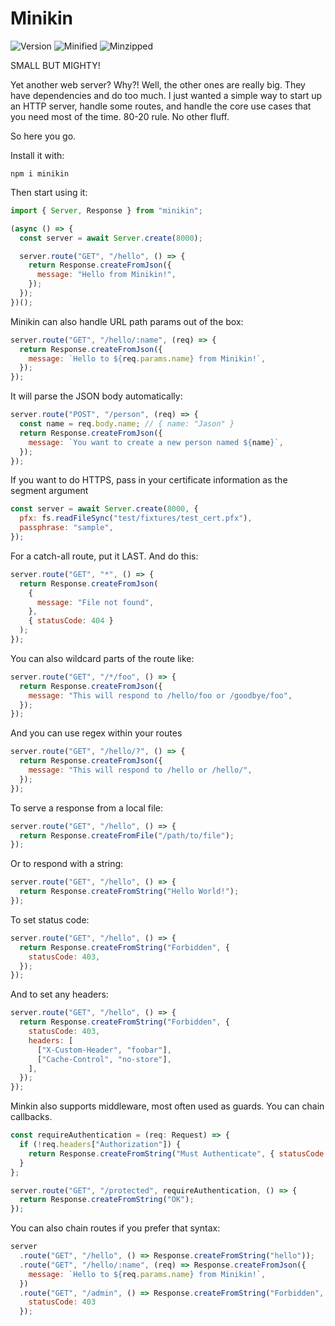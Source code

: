 # Minikin

![Version](https://badgen.net/npm/v/minikin)
![Minified](https://badgen.net/bundlephobia/min/minikin)
![Minzipped](https://badgen.net/bundlephobia/minzip/minikin)

SMALL BUT MIGHTY!

Yet another web server? Why?! Well, the other ones are really big. They have dependencies and do too much. I just wanted a simple way to start up an HTTP server, handle some routes, and handle the core use cases that you need most of the time. 80-20 rule. No other fluff.

So here you go.

Install it with:

```
npm i minikin
```

Then start using it:

```javascript
import { Server, Response } from "minikin";

(async () => {
  const server = await Server.create(8000);

  server.route("GET", "/hello", () => {
    return Response.createFromJson({
      message: "Hello from Minikin!",
    });
  });
})();
```

Minikin can also handle URL path params out of the box:

```javascript
server.route("GET", "/hello/:name", (req) => {
  return Response.createFromJson({
    message: `Hello to ${req.params.name} from Minikin!`,
  });
});
```

It will parse the JSON body automatically:

```javascript
server.route("POST", "/person", (req) => {
  const name = req.body.name; // { name: "Jason" }
  return Response.createFromJson({
    message: `You want to create a new person named ${name}`,
  });
});
```

If you want to do HTTPS, pass in your certificate information as the segment argument

```javascript
const server = await Server.create(8000, {
  pfx: fs.readFileSync("test/fixtures/test_cert.pfx"),
  passphrase: "sample",
});
```

For a catch-all route, put it LAST. And do this:

```javascript
server.route("GET", "*", () => {
  return Response.createFromJson(
    {
      message: "File not found",
    },
    { statusCode: 404 }
  );
});
```

You can also wildcard parts of the route like:

```javascript
server.route("GET", "/*/foo", () => {
  return Response.createFromJson({
    message: "This will respond to /hello/foo or /goodbye/foo",
  });
});
```

And you can use regex within your routes

```javascript
server.route("GET", "/hello/?", () => {
  return Response.createFromJson({
    message: "This will respond to /hello or /hello/",
  });
});
```

To serve a response from a local file:

```javascript
server.route("GET", "/hello", () => {
  return Response.createFromFile("/path/to/file");
});
```

Or to respond with a string:

```javascript
server.route("GET", "/hello", () => {
  return Response.createFromString("Hello World!");
});
```

To set status code:

```javascript
server.route("GET", "/hello", () => {
  return Response.createFromString("Forbidden", {
    statusCode: 403,
  });
});
```

And to set any headers:

```javascript
server.route("GET", "/hello", () => {
  return Response.createFromString("Forbidden", {
    statusCode: 403,
    headers: [
      ["X-Custom-Header", "foobar"],
      ["Cache-Control", "no-store"],
    ],
  });
});
```

Minkin also supports middleware, most often used as guards. You can chain callbacks.

```javascript
const requireAuthentication = (req: Request) => {
  if (!req.headers["Authorization"]) {
    return Response.createFromString("Must Authenticate", { statusCode: 401 });
  }
};

server.route("GET", "/protected", requireAuthentication, () => {
  return Response.createFromString("OK");
});
```

You can also chain routes if you prefer that syntax:

```javascript
server
  .route("GET", "/hello", () => Response.createFromString("hello"));
  .route("GET", "/hello/:name", (req) => Response.createFromJson({
    message: `Hello to ${req.params.name} from Minikin!`,
  })
  .route("GET", "/admin", () => Response.createFromString("Forbidden", {
    statusCode: 403
  });
```
